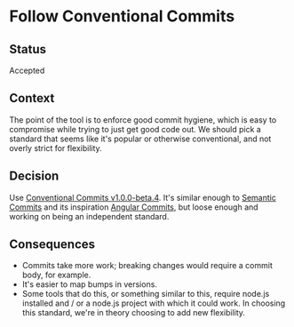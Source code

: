 # Follow Conventional Commits

## Status

Accepted

## Context

The point of the tool is to enforce good commit hygiene, which is easy to compromise while trying to just get good code out. We should pick a standard that seems like it's popular or otherwise conventional, and not overly strict for flexibility.

## Decision

Use [Conventional Commits v1.0.0-beta.4]. It's similar enough to [Semantic Commits] and its inspiration [Angular Commits], but loose enough and working on being an independent standard.

## Consequences

* Commits take more work; breaking changes would require a commit body, for example.
* It's easier to map bumps in versions.
* Some tools that do this, or something similar to this, require node.js installed and / or a node.js project with which it could work. In choosing this standard, we're in theory choosing to add new flexibility.

<!-- References -->
[Semantic Commits]: https://seesparkbox.com/foundry/semantic_commit_messages
[Angular Commits]: https://github.com/angular/angular/blob/master/CONTRIBUTING.md#commit
[Conventional Commits v1.0.0-beta.4]: https://www.conventionalcommits.org/en/v1.0.0-beta.4/